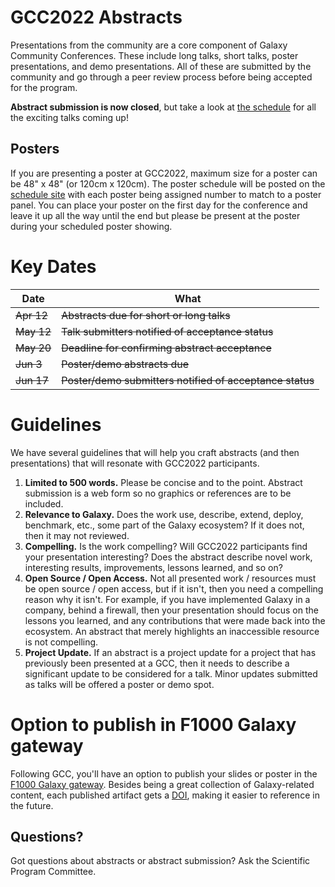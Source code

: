 <slot name="/events/gcc2022/header" />

# GCC2022 Abstracts

Presentations from the community are a core component of Galaxy Community
Conferences.  These include long talks, short talks, poster presentations, and
demo presentations.  All of these are submitted by the community and go through
a peer review process before being accepted for the program.

**Abstract submission is now closed**, but take a look at [the
schedule](https://gcc2022.sched.com/) for all the exciting talks coming up!

## Posters

If you are presenting a poster at GCC2022, maximum size for a poster can be 48"
x 48" (or 120cm x 120cm). The poster schedule will be posted on the [schedule
site](https://gcc2022.sched.com/overview/type/C.+Poster+%2F+Demo) with each
poster being assigned number to match to a poster panel. You can place your
poster on the first day for the conference and leave it up all the way until the
end but please be present at the poster during your scheduled poster showing.


# Key Dates

| Date    | What |
| -----   | --- |
| <s>Apr  12</s> | <s>Abstracts due for short or long talks</s> |
| <s>May  12</s> | <s>Talk submitters notified of acceptance status</s> |
| <s>May  20</s> | <s>Deadline for confirming abstract acceptance</s> |
| <s>Jun  3</s>  | <s>Poster/demo abstracts due</s> |
| <s>Jun  17</s> | <s>Poster/demo submitters notified of acceptance status</s> |

# Guidelines

We have several guidelines that will help you craft abstracts (and then
presentations) that will resonate with GCC2022 participants.
1. **Limited to 500 words.** Please be concise and to the point. Abstract
   submission is a web form so no graphics or references are to be included.
1. **Relevance to Galaxy.** Does the work use, describe, extend, deploy,
   benchmark, etc., some part of the Galaxy ecosystem?  If it does not, then it
   may not reviewed.
1. **Compelling.** Is the work compelling?  Will GCC2022 participants find your
   presentation interesting?  Does the abstract describe novel work, interesting
   results, improvements, lessons learned, and so on?
1. **Open Source / Open Access.**  Not all presented work / resources must be
   open source / open access, but if it isn't, then you need a compelling reason
   why it isn't.  For example, if you have implemented Galaxy in a company,
   behind a firewall, then your presentation should focus on the lessons you
   learned, and any contributions that were made back into the ecosystem.  An
   abstract that merely highlights an inaccessible resource is not compelling.
1. **Project Update.** If an abstract is a project update for a project that has
   previously been presented at a GCC, then it needs to describe a significant
   update to be considered for a talk.  Minor updates submitted as talks will be
   offered a poster or demo spot.

# Option to publish in F1000 Galaxy gateway
Following GCC, you'll have an option to publish your slides or poster in the
[F1000 Galaxy gateway](https://f1000research.com/gateways/galaxy/). Besides
being a great collection of Galaxy-related content, each published artifact gets
a [DOI](https://www.doi.org/), making it easier to reference in the future.

## Questions?

Got questions about abstracts or abstract submission? Ask the Scientific Program
Committee.
